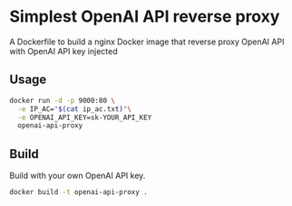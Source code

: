 # Simplest OpenAI API reverse proxy
A Dockerfile to build a nginx Docker image that reverse proxy OpenAI API with OpenAI API key injected


## Usage
```bash
docker run -d -p 9000:80 \
  -e IP_AC="$(cat ip_ac.txt)"\
  -e OPENAI_API_KEY=sk-YOUR_API_KEY
  openai-api-proxy
```


## Build
Build with your own OpenAI API key.
```bash
docker build -t openai-api-proxy .

```